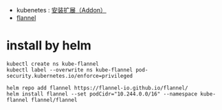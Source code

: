 - kubenetes :  [安装扩展（Addon）](https://kubernetes.io/zh-cn/docs/concepts/cluster-administration/addons/)
- [flannel](https://github.com/flannel-io/flannel)


# install by helm

```shell
kubectl create ns kube-flannel
kubectl label --overwrite ns kube-flannel pod-security.kubernetes.io/enforce=privileged

helm repo add flannel https://flannel-io.github.io/flannel/
helm install flannel --set podCidr="10.244.0.0/16" --namespace kube-flannel flannel/flannel
```